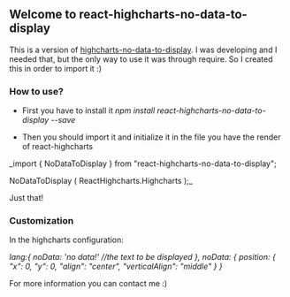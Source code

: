 ## Welcome to react-highcharts-no-data-to-display

This is a version of [highcharts-no-data-to-display](https://www.npmjs.com/package/highcharts-no-data-to-display). I was developing and I needed that, but the only way to use it was through require.
So I created this in order to import it :)

### How to use?

- First you have to install it
_npm install react-highcharts-no-data-to-display --save_

- Then you should import it and initialize it in the file you have the render of react-highcharts

_import { NoDataToDisplay } from "react-highcharts-no-data-to-display";

NoDataToDisplay ( ReactHighcharts.Highcharts );_

Just that!

### Customization

In the highcharts configuration:

_lang:{
            noData: 'no data!' //the text to be displayed
          },
          noData: {
                  position: {
                      "x": 0,
                      "y": 0,
                      "align": "center",
                      "verticalAlign": "middle"
                  }
          }_

For more information you can contact me :)
